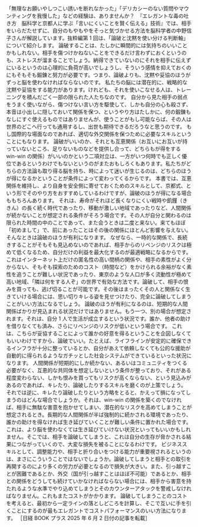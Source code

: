 ###

「無理なお願いやしつこい誘いを断れなかった」「デリカシーのない質問やマウンティングを我慢した」などの経験は、ありませんか？　『エレガントな毒の吐き方　脳科学と京都人に学ぶ「言いにくいことを賢く伝える」技術』では、相手をいらだたせずに、自分のもやもやをそっと気づかせる方法を脳科学者の中野信子さんが解説しています。抜粋編第 1 回は、「論破と沈黙を使い分ける判断軸」について紹介します。
論破することは、たしかに瞬間的には気持ちのいいことかもしれない。相手を傷つけかねないことをできるだけ言わずにおくというのも、ストレスが溜まることでしょう。納得できていないのにそれを相手に伝えずにいるというのは心理的に負荷が高いでしょうし、そういう感情を抑えておくのにもそもそも鍛錬と努力が必要です。つまり、論破よりも、沈黙や妥協のほうがずっと脳を使わなければならないのです。
私たちの脳には潜在的に、戦略的な沈黙や妥協をする能力があります。けれども、それを使いこなせる人は、トレーニングを積んだごく一部の限られた人たちなのです。
自分から見た相手の弱点をうまく使いながら、傷つけない言い方を駆使して、しかも自分の心も殺さず、本音は小出しに隠しておいて関係を保つ、というやり方はたしかに、何の鍛錬もなしにすぐ使えるものではありませんが、使うことがもし可能ならば、その人は世界のどこへ行っても通用するし、出世も期待できるだろうなと思うのです。
もし国際的な場面なのであれば、適切な外交関係を保つために必要なスキルということにもなります。
論破がいいのか、それとも互恵関係（お互いにお互いが持っていないところ、足りないものなどを提供し合って、どちらもが得をする win-win の関係）がいいのかという二項対立は、一方がいつ何時でも正しく優位であるというわけでもないというのがまたおもしろくもあります。私たちがどちらの方法論も取り得る脳を持ち、時によって迷いが生じるのは、どちらのほうが得になるかということが条件によって変わってくるからです。
本書では、互恵関係を維持し、より自身を安全側に寄せておくためのスキルとして、京都式、という形でそのやり方をおすすめしているわけですが、論破のほうが得になる場合ももちろんあります。
それは、寿命がそれほど長くなりにくい戦時や飢饉（ききん）の長く続く時代であったり、移動が激しい地域であったりなど、人間関係が続かないことが想定される条件がそろう場合です。その人が自分と関わるのは限られた時間の中のことであって、また会うときは二度と来ない。来てもほぼ「初めまして」で、前にあったことはその後の関係にほとんど影響を与えない。そんなときは論破のほうが有利になります。
なぜなら、一時的な関係で、長続きすることがそもそも見込めないのであれば、相手からのリベンジのリスクは極めて低くなるため、自分だけの利益を最大化するのが最適戦略になるからです。
これはインターネット上だけの匿名性の高い間柄の関係や、相手の素性がよく分からない、そもそも探索のためのコスト（時間など）をかけられる余裕がなく素性を追うことが難しい状況であったり、東京のような人口が多く流動性が極めて高い地域、「隣は何をする人ぞ」の世界で有効な方法です。論破して、相手の恨みを買っても、逃げ切ることが可能です。その後はまったくその人と関係なく生きていける場合には、思い切りキレる姿を見せつけたり、完全に論破してしまうことがいい方法になるでしょう。
論破のほうが有利になるのは、短期的な人間関係ばかりが見込まれる状況だけではありません。もう一つ、別の場合が想定されます。それは、自分 1 人で生活が成立するという状況です。誰か、他者の助けを借りなくても済み、さらにリベンジのリスクが低いという場合です。
これは、こちらが妥協することによって誰かの好意を得るということを企図しなくてもいいわけですから、論破でいい。たとえば、ライフラインが安定的に確保できるインフラが十分に整っているとか、自分があえて依頼しなくても公的な援助が自動的に得られるようなガチッとした社会システムができているといった状況になります。
人間関係が短期的にしか続かない、あるいはコミュニティをつくる必要がなく、互恵的な共同体を想定しないという条件が整っており、それがある程度変わらない、しかも恨みを買ってもリスクが高くならない、という見込みがあるのであれば、キレたり、論破したりするスキルを磨くのが上策でしょう。
それでは逆に、キレたり論破したりという方略をとると、かえって損になってしまうのはどんな場合でしょうか。それは、win-win の関係を築くのでなければ、相手に無駄な害意を抱かせてしまい、潜在的なリスクを高めてしまうことが想定されるとき。長期的な人間関係が半ば強制的に続かされる環境であったり、誰かの助けを得なければ生き延びていくことが難しい条件に置かれた場合です。これは、より脳を使わなくては生き延びていけない状況といってもいいかもしれません。そこでは、相手を論破してしまうと、これは自分の生存が脅かされる結果につながっていくので、大変な損失を被ることになるわけです。
ビジネススキルとして、調整能力や、相手と折り合いをつける能力が重要視されるというのは、まさにこういうことではないでしょうか。論破してしまうと相手との取引を再開するのにより多くの労力が必要となるので損失が大きい。また、引っ越すことが困難であるとか、外交（国が引っ越すことはほぼ不可能）であるとか、相手との関係をどうしても続けていかなければならない場合には、相手から害意を持たれるような水準でやり込めてしまうとそのカウンターアタックを警戒しなければなりません。これもまたコストがかかります。
論破してしまうことのコストを考えると、最初から一定ラインの落としどころを計算し、そこで互いに手を引くことにするのが最もエレガントでコストパフォーマンスのいい方法になります。
［日経 BOOK プラス 2025 年 6 月 2 日付の記事を転載］
